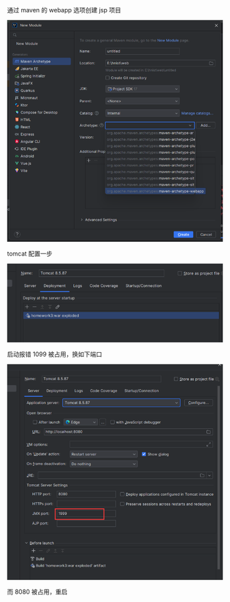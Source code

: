通过 maven 的 webapp 选项创建 jsp 项目

![img.png](create.png)

tomcat 配置一步

![alt text](tomcat.png)


启动报错 1099 被占用，换如下端口

![alt text](jmx-port.png)

而 8080 被占用，重启